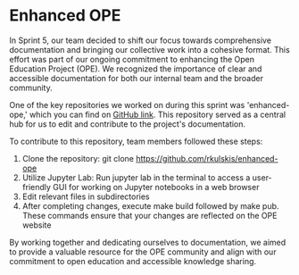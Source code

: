 <!-- #region -->
Enhanced OPE
=====================================

In Sprint 5, our team decided to shift our focus towards comprehensive documentation and bringing our collective work into a cohesive format. This effort was part of our ongoing commitment to enhancing the Open Education Project (OPE). We recognized the importance of clear and accessible documentation for both our internal team and the broader community.

One of the key repositories we worked on during this sprint was 'enhanced-ope,' which you can find on [GitHub link](https://github.com/rkulskis/enhanced-ope). This repository served as a central hub for us to edit and contribute to the project's documentation.

To contribute to this repository, team members followed these steps:
1. Clone the repository: git clone https://github.com/rkulskis/enhanced-ope
2. Utilize Jupyter Lab: Run jupyter lab in the terminal to access a user-friendly GUI for working on Jupyter notebooks in a web browser
3. Edit relevant files in subdirectories
4. After completing changes, execute make build followed by make pub. These commands ensure that your changes are reflected on the OPE website

By working together and dedicating ourselves to documentation, we aimed to provide a valuable resource for the OPE community and align with our commitment to open education and accessible knowledge sharing.

<!-- #endregion -->

